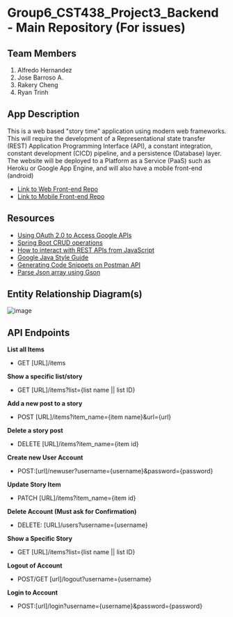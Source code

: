 # Group6_CST438_Project3_Backend - Main Repository (For issues)
## Team Members

1. Alfredo Hernandez
2. Jose Barroso A.
3. Rakery Cheng
4. Ryan Trinh

## App Description
This is a web based "story time" application using modern web frameworks. This will require the development of a Representational state transfer (REST) Application Programming Interface (API), a constant integration, constant development (CICD) pipeline, and a persistence (Database) layer. The website will be deployed to a Platform as a Service (PaaS) such as Heroku or Google App Engine, and will also have a mobile front-end (android)
- [Link to Web Front-end Repo](https://github.com/rltsystems/Group6_CST438_Project03_Web)
- [Link to Mobile Front-end Repo](https://github.com/rakcheng/Group6_CST438_Project03_Android)


## Resources
- [Using OAuth 2.0 to Access Google APIs ](https://developers.google.com/identity/protocols/oauth2)
- [Spring Boot CRUD operations](https://www.geeksforgeeks.org/spring-boot-crud-operations-using-mysql-database/)
- [How to interact with REST APIs from JavaScript](https://blog.teclado.com/how-to-interact-with-rest-apis-from-javascript/)
- [Google Java Style Guide](https://google.github.io/styleguide/javaguide.html)
- [Generating Code Snippets on Postman API](https://learning.postman.com/docs/sending-requests/generate-code-snippets/)
- [Parse Json array using Gson](https://howtodoinjava.com/gson/gson-parse-json-array/)

## Entity Relationship Diagram(s)
![image](https://user-images.githubusercontent.com/10646650/162261351-ffe7e6cf-ac44-474d-812a-5f8ad5578b7c.png)

## API Endpoints
**List all Items**
- GET [URL]/items

**Show a specific list/story**
- GET [URL]/items?list={list name || list ID}

**Add a new post to a story**
- POST [URL]/items?item_name={item name}&url={url}

**Delete a story post**
- DELETE [URL]/items?item_name={item id}

**Create new User Account**
- POST:[url]/newuser?username={username}&password={password}

**Update Story Item**
- PATCH [URL]/items?item_name={item id}

**Delete Account (Must ask for Confirmation)**
- DELETE: [URL]/users?username={username}

**Show a Specific Story**
- GET [URL]/items?list={list name || list ID}

**Logout of Account**
- POST/GET [url]/logout?username={username}

**Login to Account**
- POST:[url]/login?username={username}&password={password}
